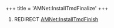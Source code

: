 +++
title = 'AMNet:InstallTmdFinalize'
+++

1.  REDIRECT [AMNet:InstallTmdFinish](AMNet:InstallTmdFinish "wikilink")
